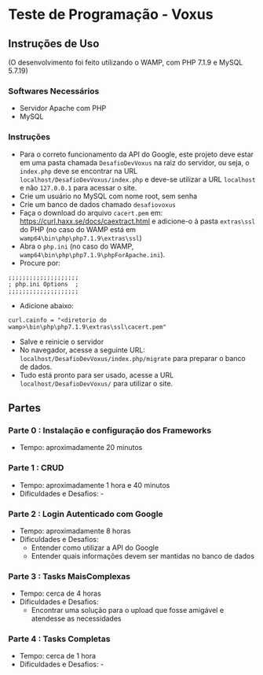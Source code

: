 # Teste de Programação - Voxus

## Instruções de Uso
(O desenvolvimento foi feito utilizando o WAMP, com PHP 7.1.9 e MySQL 5.7.19)

### Softwares Necessários
* Servidor Apache com PHP
* MySQL

### Instruções
* Para o correto funcionamento da API do Google, este projeto deve estar em uma pasta chamada `DesafioDevVoxus` na raiz do servidor,
 ou seja, o `index.php` deve se encontrar na URL `localhost/DesafioDevVoxus/index.php` e deve-se utilizar a URL `localhost` e não `127.0.0.1` para acessar o site.
* Crie um usuário no MySQL com nome root, sem senha
* Crie um banco de dados chamado `desafiovoxus`
* Faça o download do arquivo `cacert.pem` em: https://curl.haxx.se/docs/caextract.html
 e adicione-o à pasta `extras\ssl` do PHP (no caso do WAMP está em `wamp64\bin\php\php7.1.9\extras\ssl`)
* Abra o `php.ini` (no caso do WAMP, `wamp64\bin\php\php7.1.9\phpForApache.ini`).
* Procure por:
```
;;;;;;;;;;;;;;;;;;;;
; php.ini Options  ;
;;;;;;;;;;;;;;;;;;;;
```
* Adicione abaixo:
```
curl.cainfo = "<diretorio do wamp>\bin\php\php7.1.9\extras\ssl\cacert.pem"
```
* Salve e reinicie o servidor
* No navegador, acesse a seguinte URL: `localhost/DesafioDevVoxus/index.php/migrate` para preparar o banco de dados.
* Tudo está pronto para ser usado, acesse a URL `localhost/DesafioDevVoxus/` para utilizar o site.

## Partes

### Parte 0 : Instalação e configuração dos Frameworks
* Tempo: aproximadamente 20 minutos

### Parte 1 : CRUD
* Tempo: aproximadamente 1 hora e 40 minutos
* Dificuldades e Desafios: -

### Parte 2 : Login Autenticado com Google
* Tempo: aproximadamente 8 horas
* Dificuldades e Desafios:
    * Entender como utilizar a API do Google
    * Entender quais informações devem ser mantidas no banco de dados

### Parte 3 : Tasks​ ​Mais​ ​Complexas 
* Tempo: cerca de 4 horas
* Dificuldades e Desafios:
    * Encontrar uma solução para o upload que fosse amigável e atendesse as necessidades

### Parte 4 : Tasks Completas
* Tempo: cerca de 1 hora
* Dificuldades e Desafios: -
